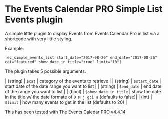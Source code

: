 # The Events Calendar PRO Simple List Events plugin

A simple little plugin to display Events from Events Calendar Pro in list via a shortcode with very little styling.

Example:
```
[ec_simple_events_list start_date="2017-08-20" end_date="2017-08-26" cat="featured" show_date_in_title="true" limit="10"]
```

The plugin takes 5 possible arguments.

| (string) | `$cat`                | category of the events to retrieve                                                 |
| (string) |  `$start_date`        | start date of the date range you want to list                                      |
| (string) | `$end_date`           | end date of the range you want to list                                             |
| (bool)   | `$show_date_in_title` | show the date in the title w/ the date formate of `D M j g:i a` (defaults to false)|
| (int)    | `$limit`              | how many events to get in the list (defaults to 20)                                |


This has been tested with The Events Caledar PRO v4.4.14


